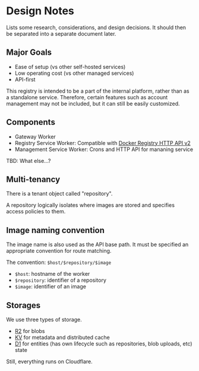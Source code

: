 # Design Notes

Lists some research, considerations, and design decisions. It should then be separated into a separate document later.

## Major Goals

- Ease of setup (vs other self-hosted services)
- Low operating cost (vs other managed services)
- API-first

This registry is intended to be a part of the internal platform, rather than as a standalone service. Therefore, certain features such as account management may not be included, but it can still be easily customized.

## Components

- Gateway Worker
- Registry Service Worker: Compatible with [Docker Registry HTTP API v2](https://docs.docker.com/registry/spec/api/)
- Management Service Worker: Crons and HTTP API for mananing service

TBD: What else...?

## Multi-tenancy

There is a tenant object called "repository".

A repository logically isolates where images are stored and specifies access policies to them.

## Image naming convention

The image name is also used as the API base path. It must be specified an appropriate convention for route matching.

The convention: `$host/$repository/$image`

- `$host`: hostname of the worker
- `$repository`: identifier of a repository
- `$image`: identifier of an image

## Storages

We use three types of storage.

- [R2](https://developers.cloudflare.com/r2/api/workers/workers-api-reference/) for blobs
- [KV](https://developers.cloudflare.com/workers/runtime-apis/kv/) for metadata and distributed cache
- [D1](https://developers.cloudflare.com/d1/) for entities (has own lifecycle such as repositories, blob uploads, etc) state

Still, everything runs on Cloudflare.
